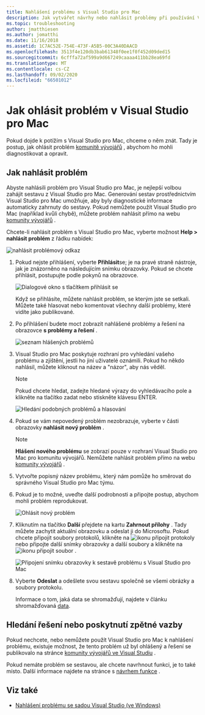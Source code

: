 ```yaml
---
title: Nahlášení problému s Visual Studio pro Mac
description: Jak vytvářet návrhy nebo nahlásit problémy při používání Visual Studio pro Mac.
ms.topic: troubleshooting
author: jmatthiesen
ms.author: jomatthi
ms.date: 11/16/2018
ms.assetid: 1C7AC52E-754E-473F-A5B5-00C3A40DAACD
ms.openlocfilehash: 3513f4e120db3bab61348f0ee1f0f452d09ded15
ms.sourcegitcommit: 6cfffa72af599a9d667249caaaa411bb28ea69fd
ms.translationtype: MT
ms.contentlocale: cs-CZ
ms.lasthandoff: 09/02/2020
ms.locfileid: "66501012"
---
```

# <a name="how-to-report-a-problem-in-visual-studio-for-mac"></a>Jak ohlásit problém v Visual Studio pro Mac

Pokud dojde k potížím s Visual Studio pro Mac, chceme o něm znát. Tady je postup, jak ohlásit problém [komunitě vývojářů](https://developercommunity.visualstudio.com/spaces/41/index.html) , abychom ho mohli diagnostikovat a opravit.

## <a name="how-to-report-a-problem"></a>Jak nahlásit problém

Abyste nahlásili problém pro Visual Studio pro Mac, je nejlepší volbou zahájit sestavu z Visual Studio pro Mac. Generování sestav prostřednictvím Visual Studio pro Mac umožňuje, aby byly diagnostické informace automaticky zahrnuty do sestavy. Pokud nemůžete použít Visual Studio pro Mac (například kvůli chybě), můžete problém nahlásit přímo na webu [komunity vývojářů](https://developercommunity.visualstudio.com/content/problem/post.html?space=41) .

Chcete-li nahlásit problém s Visual Studio pro Mac, vyberte možnost **Help > nahlásit problém** z řádku nabídek:

![nahlásit problémový odkaz](media/report-problem-image1.png)

1. Pokud nejste přihlášení, vyberte **Přihlásit**se; je na pravé straně nástroje, jak je znázorněno na následujícím snímku obrazovky. Pokud se chcete přihlásit, postupujte podle pokynů na obrazovce.

    ![Dialogové okno s tlačítkem přihlásit se](media/report-problem-image2.png)

    Když se přihlásíte, můžete nahlásit problém, se kterým jste se setkali. Můžete také hlasovat nebo komentovat všechny další problémy, které vidíte jako publikované.

1. Po přihlášení budete moct zobrazit nahlášené problémy a řešení na obrazovce **s problémy a řešení** .

    ![seznam hlášených problémů](media/report-problem-image3.png)

1. Visual Studio pro Mac poskytuje rozhraní pro vyhledání vašeho problému a zjištění, jestli ho jiní uživatelé oznámili. Pokud ho někdo nahlásil, můžete kliknout na název a "názor", aby nás věděl.
   > [!NOTE]
   > Pokud chcete hledat, zadejte hledané výrazy do vyhledávacího pole a klikněte na tlačítko zadat nebo stiskněte klávesu ENTER.

   ![Hledání podobných problémů a hlasování](media/report-problem-image4.png)

1. Pokud se vám nepovedený problém nezobrazuje, vyberte v části obrazovky **nahlásit nový problém** .

   > [!NOTE]
   > **Hlášení nového problému** se zobrazí pouze v rozhraní Visual Studio pro Mac pro komunitu vývojářů. Nemůžete nahlásit problém přímo na webu [komunity vývojářů](https://developercommunity.visualstudio.com/) .

1. Vytvořte popisný název problému, který nám pomůže ho směrovat do správného Visual Studio pro Mac týmu.

1. Pokud je to možné, uveďte další podrobnosti a připojte postup, abychom mohli problém reprodukovat.

   ![Ohlásit nový problém](media/report-problem-image5.png)

1. Kliknutím na tlačítko **Další** přejdete na kartu **Zahrnout přílohy** . Tady můžete zachytit aktuální obrazovku a odeslat ji do Microsoftu. Pokud chcete připojit soubory protokolů, klikněte na ![ ikonu připojit protokoly ](media/report-problem-attach-logs.png) nebo připojte další snímky obrazovky a další soubory a klikněte na ![ ikonu připojit soubor ](media/report-problem-attach-file.png) .

   ![Připojení snímku obrazovky k sestavě problému s Visual Studio pro Mac](media/report-problem-image6.png)

1. Vyberte **Odeslat** a odešlete svou sestavu společně se všemi obrázky a soubory protokolu.

   Informace o tom, jaká data se shromažďují, najdete v článku shromažďovaná [data](/visualstudio/ide/developer-community-privacy#data-we-collect).

## <a name="search-for-solutions-or-provide-feedback"></a>Hledání řešení nebo poskytnutí zpětné vazby

Pokud nechcete, nebo nemůžete použít Visual Studio pro Mac k nahlášení problému, existuje možnost, že tento problém už byl ohlášený a řešení se publikovalo na stránce [komunity vývojářů ve Visual Studiu](https://developercommunity.visualstudio.com/) .

Pokud nemáte problém se sestavou, ale chcete navrhnout funkci, je to také místo. Další informace najdete na stránce s [návrhem funkce](https://developercommunity.visualstudio.com/content/idea/post.html?space=41) .

## <a name="see-also"></a>Viz také

- [Nahlášení problému se sadou Visual Studio (ve Windows)](/visualstudio/ide/how-to-report-a-problem-with-visual-studio-2017)
